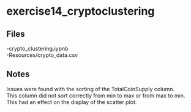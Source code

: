 # exercise14_cryptoclustering

## Files
<p>-crypto_clustering.iypnb<br>
  -Resources/crypto_data.csv</p>

## Notes
<p>Issues were found with the sorting of the TotalCoinSupply column.<br>
  This column did not sort correctly from min to max or from max to min.<br>
  This had an effect on the display of the scatter plot.
</p>
